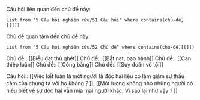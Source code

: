 Câu hỏi liên quan đến chủ đề này:
```dataview
List from "5 Câu hỏi nghiên cứu/51 Câu hỏi" where contains(chủ-đề,[[]]) 
```

Chủ đề quan tâm đến chủ đề này:
```dataview
List from "5 Câu hỏi nghiên cứu/52 Chủ đề" where contains(chủ-đề,[[]]) 
```
Chủ đề:: [[Biểu đạt thù ghét]]
Chủ đề:: [[Bắt nạt, bạo hành]]
Chủ đề:: [[Can thiệp luận]]
Chủ đề:: [[Công bằng]]
Chủ đề:: [[Suy đoán vô tội]]

Câu hỏi:: [[Việc kết luận là một người là độc hại liệu có làm giảm sự thấu cảm của chúng ta với họ không？]], [[Một lượng không nhỏ những người có hiểu biết về sự độc hại vẫn mỉa mai người khác. Vì sao lại như vậy？]]